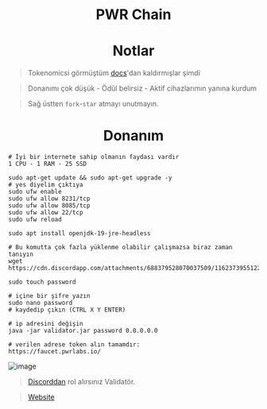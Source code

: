 <h1 align="center"> PWR Chain </h1>

<h1 align="center"> Notlar </h1>

> Tokenomicsi görmüştüm [docs](https://docsend.com/view/wuhzf7amksymr279)'dan kaldırmışlar şimdi

> Donanımı çok düşük - Ödül belirsiz - Aktif cihazlarımın yanına kurdum


> Sağ üstten `fork`-`star` atmayı unutmayın.

<h1 align="center"> Donanım </h1>

```console
# İyi bir internete sahip olmanın faydası vardır
1 CPU - 1 RAM - 25 SSD
```
```console
sudo apt-get update && sudo apt-get upgrade -y
# yes diyelim çıktıya
sudo ufw enable
sudo ufw allow 8231/tcp
sudo ufw allow 8085/tcp
sudo ufw allow 22/tcp
sudo ufw reload

sudo apt install openjdk-19-jre-headless
```
```console
# Bu komutta çok fazla yüklenme olabilir çalışmazsa biraz zaman tanıyın
wget https://cdn.discordapp.com/attachments/688379528070037509/1162373955122901092/validator.jar

sudo touch password

# içine bir şifre yazın
sudo nano password
# kaydedip çıkın (CTRL X Y ENTER)
```
``` console
# ip adresini değişin
java -jar validator.jar password 0.0.0.0.0

# verilen adrese token alın tamamdır:
https://faucet.pwrlabs.io/
```

![image](https://github.com/ruesandora/PWR/assets/101149671/7c4a1992-aa26-424a-8a2f-3f570fc93728)


> [Discorddan](https://discord.gg/WZQnA5qv) rol alırsınız Validatör.

> [Website](https://www.pwrlabs.io/)


